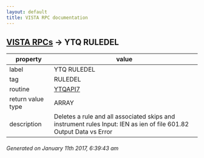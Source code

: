 ```yaml
---
layout: default
title: VISTA RPC documentation
---
```




## [VISTA RPCs](TableOfContent.md) &#8594; YTQ RULEDEL 

 property | value 
--- | --- 
 label | YTQ RULEDEL
 tag | RULEDEL
 routine | [YTQAPI7](http://code.osehra.org/dox/Routine_YTQAPI7_source.html)
 return value type | ARRAY
 description | Deletes a rule and all associated skips and instrument rules   Input: IEN as ien of file 601.82   Output Data vs Error




 ###### Generated on January 11th 2017, 6:39:43 am